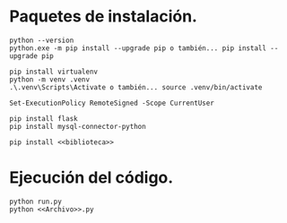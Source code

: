 # Paquetes de instalación.

    python --version
    python.exe -m pip install --upgrade pip o también... pip install --upgrade pip

    pip install virtualenv
    python -m venv .venv
    .\.venv\Scripts\Activate o también... source .venv/bin/activate

    Set-ExecutionPolicy RemoteSigned -Scope CurrentUser

    pip install flask
    pip install mysql-connector-python

    pip install <<biblioteca>>

# Ejecución del código.

    python run.py
    python <<Archivo>>.py
